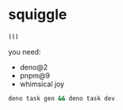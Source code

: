 # squiggle

⌇⌇⌇

you need:

- deno@2
- pnpm@9
- whimsical joy

```sh
deno task gen && deno task dev
```
